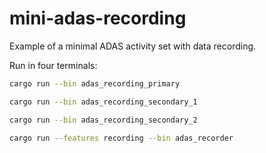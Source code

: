 # mini-adas-recording

Example of a minimal ADAS activity set with data recording.

Run in four terminals:

```sh
cargo run --bin adas_recording_primary
```

```sh
cargo run --bin adas_recording_secondary_1
```

```sh
cargo run --bin adas_recording_secondary_2
```

```sh
cargo run --features recording --bin adas_recorder
```
